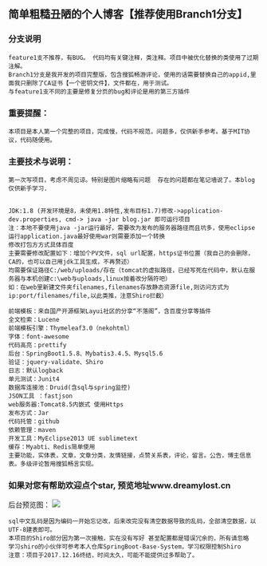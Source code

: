 ## 简单粗糙丑陋的个人博客【推荐使用Branch1分支】
### 分支说明
    feature1支不推荐，有BUG。 代码均有关键注释，类注释。项目中被优化替换的类使用了过期注解。
    Branch1分支是我开发的项目完整版，包含搜狐畅游评论，使用的话需要替换自己的appid,里面我只删除了CA证书【一个密钥文件】，文件都在，用于测试。
    与feature1支不同的主要是修复分页的bug和评论是用的第三方插件

### 重要提醒：
    本项目是本人第一个完整的项目，完成慢，代码不规范，问题多，仅供新手参考。基于MIT协议，代码随便用。

### 主要技术与说明：  
    第一次写项目，考虑不周见谅。特别是图片缩略有问题  存在的问题都在笔记墙说了。本blog仅供新手学习.


    JDK:1.8 (开发环境是8，未使用1.8特性,发布目标1.7)修改->application-dev.properties, cmd-> java -jar blog.jar 即可运行项目 
    注：本地不要使用java -jar运行最好，需要改为发布的服务器路径而且坑多，使用eclipse运行application.java最好使用war则需要添加一个转换
    修改打包方方式具体百度 
    主要需要修改配置如下：增加个PV文件，sql url配置，https证书位置（我自己的会删除，CA的，也可以自己用jdk工具生成，不再赘述） 
    均需要保证路径C:/web/uploads/存在（tomcat的虚拟路径，已经写死在代码中，默认在服务器与本机创建c:\web与uploads,linux按着改分隔符吧）
    如：在web里新建文件夹filenames,filenames存放静态资源file,则访问方式为ip:port/filenames/file,以此类推，注意Shiro拦截）
    
    前端模板：来自国产开源框架Layui社区的分享“不落阁”，含百度分享等插件
    全文检索：Lucene
    前端模板引擎：Thymeleaf3.0（nekohtml）
    字体：font-awesome
    代码高亮：prettify
    后台：SpringBoot1.5.8、Mybatis3.4.5、Mysql5.6
    验证：jquery-validate、Shiro
    日志：默认logback
    单元测试：Junit4
    数据库连接池：Druid(含sql与spring监控)
    JSON工具 ：fastjson
    web服务器:Tomcat8.5内嵌式 使用Https
    发布方式：Jar
    代码托管：github
    依赖管理：maven
    开发工具：MyEclipse2013 UE sublimetext
    缓存：Myabti、Redis简单使用  
    主要功能，实体表，文章，文章分类，友情链接，点赞关系表，评论，留言。公告，博主信息表。多级评论暂用搜狐畅言实现。 
  
###  如果对您有帮助欢迎点个star, 预览地址www.dreamylost.cn
后台预览图：
![](https://github.com/jxnu-liguobin/SpringBoot-Blog-Personal/blob/Branch1/blog/src/main/resources/%E5%90%8E%E5%8F%B0%E9%A2%84%E8%A7%88.png)

    sql中文乱码是因为编码一开始忘记改，后来改完没有清空数据导致的乱码，全部清空数据，以UTF-8建表即可。
    本项目的Shiro部分因为第一次接触，实在没有写好 甚至配置都是错误冗余的，所有请忽略
    学习shiro的小伙伴可参考本人仓库SpringBoot-Base-System，学习权限控制Shiro
    注意：项目于2017.12.16终结，时间太久，可能不能提供过多帮助了。
